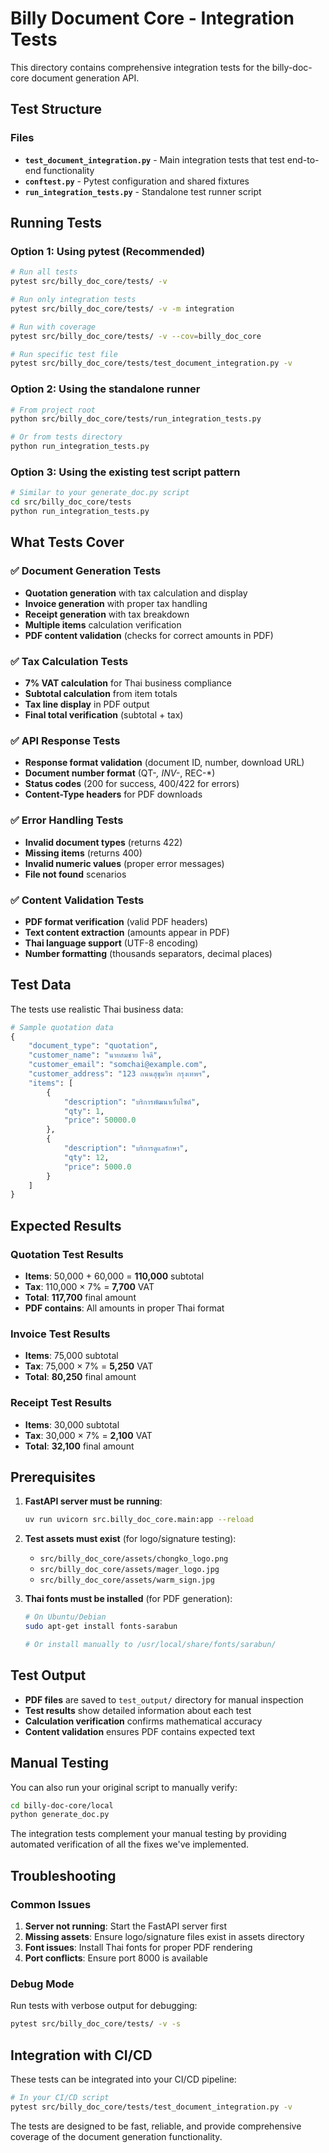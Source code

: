 # Billy Document Core - Integration Tests

This directory contains comprehensive integration tests for the billy-doc-core document generation API.

## Test Structure

### Files

- **`test_document_integration.py`** - Main integration tests that test end-to-end functionality
- **`conftest.py`** - Pytest configuration and shared fixtures
- **`run_integration_tests.py`** - Standalone test runner script

## Running Tests

### Option 1: Using pytest (Recommended)

```bash
# Run all tests
pytest src/billy_doc_core/tests/ -v

# Run only integration tests
pytest src/billy_doc_core/tests/ -v -m integration

# Run with coverage
pytest src/billy_doc_core/tests/ -v --cov=billy_doc_core

# Run specific test file
pytest src/billy_doc_core/tests/test_document_integration.py -v
```

### Option 2: Using the standalone runner

```bash
# From project root
python src/billy_doc_core/tests/run_integration_tests.py

# Or from tests directory
python run_integration_tests.py
```

### Option 3: Using the existing test script pattern

```bash
# Similar to your generate_doc.py script
cd src/billy_doc_core/tests
python run_integration_tests.py
```

## What Tests Cover

### ✅ Document Generation Tests

- **Quotation generation** with tax calculation and display
- **Invoice generation** with proper tax handling
- **Receipt generation** with tax breakdown
- **Multiple items** calculation verification
- **PDF content validation** (checks for correct amounts in PDF)

### ✅ Tax Calculation Tests

- **7% VAT calculation** for Thai business compliance
- **Subtotal calculation** from item totals
- **Tax line display** in PDF output
- **Final total verification** (subtotal + tax)

### ✅ API Response Tests

- **Response format validation** (document ID, number, download URL)
- **Document number format** (QT-*, INV-*, REC-*)
- **Status codes** (200 for success, 400/422 for errors)
- **Content-Type headers** for PDF downloads

### ✅ Error Handling Tests

- **Invalid document types** (returns 422)
- **Missing items** (returns 400)
- **Invalid numeric values** (proper error messages)
- **File not found** scenarios

### ✅ Content Validation Tests

- **PDF format verification** (valid PDF headers)
- **Text content extraction** (amounts appear in PDF)
- **Thai language support** (UTF-8 encoding)
- **Number formatting** (thousands separators, decimal places)

## Test Data

The tests use realistic Thai business data:

```python
# Sample quotation data
{
    "document_type": "quotation",
    "customer_name": "นายสมชาย ใจดี",
    "customer_email": "somchai@example.com",
    "customer_address": "123 ถนนสุขุมวิท กรุงเทพฯ",
    "items": [
        {
            "description": "บริการพัฒนาเว็บไซต์",
            "qty": 1,
            "price": 50000.0
        },
        {
            "description": "บริการดูแลรักษา",
            "qty": 12,
            "price": 5000.0
        }
    ]
}
```

## Expected Results

### Quotation Test Results
- **Items**: 50,000 + 60,000 = **110,000** subtotal
- **Tax**: 110,000 × 7% = **7,700** VAT
- **Total**: **117,700** final amount
- **PDF contains**: All amounts in proper Thai format

### Invoice Test Results
- **Items**: 75,000 subtotal
- **Tax**: 75,000 × 7% = **5,250** VAT
- **Total**: **80,250** final amount

### Receipt Test Results
- **Items**: 30,000 subtotal
- **Tax**: 30,000 × 7% = **2,100** VAT
- **Total**: **32,100** final amount

## Prerequisites

1. **FastAPI server must be running**:
   ```bash
   uv run uvicorn src.billy_doc_core.main:app --reload
   ```

2. **Test assets must exist** (for logo/signature testing):
   - `src/billy_doc_core/assets/chongko_logo.png`
   - `src/billy_doc_core/assets/mager_logo.jpg`
   - `src/billy_doc_core/assets/warm_sign.jpg`

3. **Thai fonts must be installed** (for PDF generation):
   ```bash
   # On Ubuntu/Debian
   sudo apt-get install fonts-sarabun

   # Or install manually to /usr/local/share/fonts/sarabun/
   ```

## Test Output

- **PDF files** are saved to `test_output/` directory for manual inspection
- **Test results** show detailed information about each test
- **Calculation verification** confirms mathematical accuracy
- **Content validation** ensures PDF contains expected text

## Manual Testing

You can also run your original script to manually verify:

```bash
cd billy-doc-core/local
python generate_doc.py
```

The integration tests complement your manual testing by providing automated verification of all the fixes we've implemented.

## Troubleshooting

### Common Issues

1. **Server not running**: Start the FastAPI server first
2. **Missing assets**: Ensure logo/signature files exist in assets directory
3. **Font issues**: Install Thai fonts for proper PDF rendering
4. **Port conflicts**: Ensure port 8000 is available

### Debug Mode

Run tests with verbose output for debugging:

```bash
pytest src/billy_doc_core/tests/ -v -s
```

## Integration with CI/CD

These tests can be integrated into your CI/CD pipeline:

```bash
# In your CI/CD script
pytest src/billy_doc_core/tests/test_document_integration.py -v
```

The tests are designed to be fast, reliable, and provide comprehensive coverage of the document generation functionality.